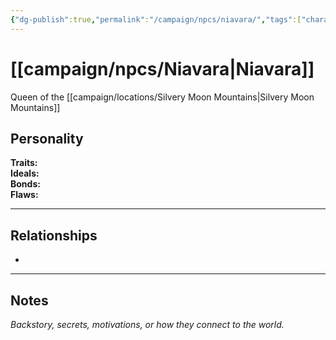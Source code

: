 ```yaml
---
{"dg-publish":true,"permalink":"/campaign/npcs/niavara/","tags":["character","npc"],"noteIcon":"","created":"2025-10-26T19:34:17.601-07:00","updated":"2025-10-27T13:38:38.804-07:00"}
---
```


# [[campaign/npcs/Niavara\|Niavara]]
Queen of the [[campaign/locations/Silvery Moon Mountains\|Silvery Moon Mountains]] 
## Personality
**Traits:**  
**Ideals:**  
**Bonds:**  
**Flaws:**  

---

## Relationships
- 

---

## Notes
*Backstory, secrets, motivations, or how they connect to the world.*